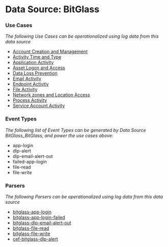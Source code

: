 Data Source: BitGlass
=====================

### Use Cases

_The following Use Cases can be operationalized using log data from this data source_

* [Account Creation and Management](usecase_account_creation_and_management.md)
* [Activity Time  and Type](usecase_activity_time__and_type.md)
* [Application Activity](usecase_application_activity.md)
* [Asset Logon and Access](usecase_asset_logon_and_access.md)
* [Data Loss Prevention](usecase_data_loss_prevention.md)
* [Email Activity](usecase_email_activity.md)
* [Endpoint Activity](usecase_endpoint_activity.md)
* [File Activity](usecase_file_activity.md)
* [Network zones and Location Access](usecase_network_zones_and_location_access.md)
* [Process Activity](usecase_process_activity.md)
* [Service Account Activity](usecase_service_account_activity.md)


### Event Types

_The following list of Event Types can be generated by Data Source BitGlass_BitGlass, and power the use cases above:_

- app-login
- dlp-alert
- dlp-email-alert-out
- failed-app-login
- file-read
- file-write


### Parsers

_The following Parsers can be operationalized using log data from this data source_

* [bitglass-app-login](parserContent_bitglass-app-login.md)
* [bitglass-app-login-failed](parserContent_bitglass-app-login-failed.md)
* [bitglass-dlp-email-alert-out](parserContent_bitglass-dlp-email-alert-out.md)
* [bitglass-file-read](parserContent_bitglass-file-read.md)
* [bitglass-file-write](parserContent_bitglass-file-write.md)
* [cef-bitglass-dlp-alert](parserContent_cef-bitglass-dlp-alert.md)
